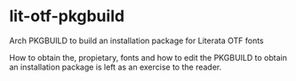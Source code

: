 # lit-otf-pkgbuild
Arch PKGBUILD to build an installation package for Literata OTF fonts

How to obtain the, propietary, fonts and how to edit the PKGBUILD to obtain an
installation package is left as an exercise to the reader.
